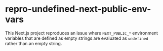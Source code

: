 # repro-undefined-next-public-env-vars

This Next.js project reproduces an issue where `NEXT_PUBLIC_*` environment
variables that are defined as empty strings are evaluated as `undefined` rather
than an empty string.
